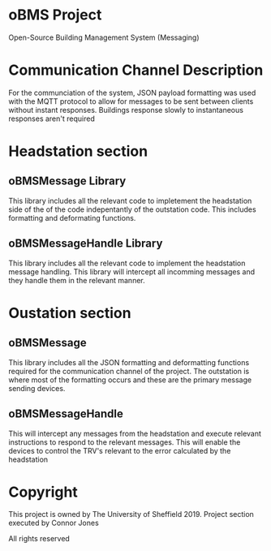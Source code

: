 # oBMS Project
Open-Source Building Management System (Messaging)

# Communication Channel Description
For the communciation of the system, JSON payload formatting was used with the MQTT protocol to allow for messages to be sent between clients without instant responses. Buildings response slowly to instantaneous responses aren't required

# Headstation section
## oBMSMessage Library
This library includes all the relevant code to impletement the headstation side of the of the code indepentantly of the outstation code.
This includes formatting and deformating functions.

## oBMSMessageHandle Library 
This library includes all the relevant code to implement the headstation message handling. This library will intercept all incomming messages and they handle them in the relevant manner.

# Oustation section
## oBMSMessage
This library includes all the JSON formatting and deformatting functions required for the communication channel of the project.
The outstation is where most of the formatting occurs and these are the primary message sending devices.

## oBMSMessageHandle 
This will intercept any messages from the headstation and execute relevant instructions to respond to the relevant messages. This will enable the devices to control the TRV's relevant to the error calculated by the headstation

# Copyright 
This project is owned by The University of Sheffield 2019.
Project section executed by Connor Jones

All rights reserved

